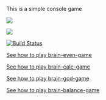 This is a simple console game

<a href="https://codeclimate.com/github/sergye/project-lvl1-s340/maintainability"><img src="https://api.codeclimate.com/v1/badges/9e071eb94e6d658ef1e5/maintainability" /></a>

<a href="https://codeclimate.com/github/sergye/project-lvl1-s340/test_coverage"><img src="https://api.codeclimate.com/v1/badges/9e071eb94e6d658ef1e5/test_coverage" /></a>

[![Build Status](https://travis-ci.com/sergye/project-lvl1-s340.svg?branch=master)](https://travis-ci.com/sergye/project-lvl1-s340)

<a href="https://asciinema.org/a/3BXfqQv4favreJLoGUIIiCq0H">See how to play brain-even-game</a>

<a href="https://asciinema.org/a/JMpujX5zhhRyF5IaPZCIphN9U">See how to play brain-calc-game</a>

<a href="https://asciinema.org/a/zpW5kdjMjJ3161jZweTu1kWTR">See how to play brain-gcd-game</a>

<a href="https://asciinema.org/a/LOVyH1BcxuBYBTAydFqFLqKkS">See how to play brain-balance-game</a>
